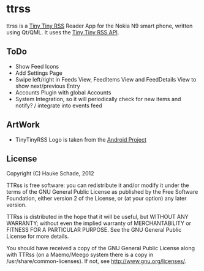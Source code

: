 ttrss
==========

ttrss is a [Tiny Tiny RSS](http://tt-rss.org) Reader App for the
Nokia N9 smart phone, written using Qt/QML.
It uses the [Tiny Tiny RSS API](http://tt-rss.org/redmine/projects/tt-rss/wiki/JsonApiReference).

ToDo
----------
- Show Feed Icons
- Add Settings Page
- Swipe left/right in Feeds View, FeedItems View and FeedDetails View to show next/previous Entry
- Accounts Plugin with global Accounts
- System Integration, so it will periodically check for new items and notify? / integrate into events feed

ArtWork
----------
* TinyTinyRSS Logo is taken from the [Android Project](http://tt-rss.org/redmine/projects/tt-rss-android/wiki/)

License
----------
Copyright (C) Hauke Schade, 2012

TTRss is free software: you can redistribute it and/or modify it
under the terms of the GNU General Public License as published
by the Free Software Foundation, either version 2 of the License, or
(at your option) any later version.

TTRss is distributed in the hope that it will be useful, but
WITHOUT ANY WARRANTY; without even the implied warranty of  MERCHANTABILITY
or FITNESS FOR A PARTICULAR PURPOSE. See the GNU General Public
License for more details.

You should have received a copy of the GNU General Public License
along with TTRss (on a Maemo/Meego system there is a copy in 
/usr/share/common-licenses). If not, see http://www.gnu.org/licenses/.
